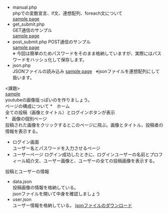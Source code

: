 * manual.php  
phpでの変数宣言、if文、連想配列、foreach文について  
[sample page](http://natsume.php.xdomain.jp/sample/20170522/manual.php)
* get_submit.php  
GET通信のサンプル  
[sample page](http://natsume.php.xdomain.jp/sample/20170522/get_submit.php)  
* post_submit.php
POST通信のサンプル  
[sample page](http://natsume.php.xdomain.jp/sample/20170522/post_submit.php)  
※ 今回は簡単のためパスワードをそのまま格納していますが、実際にはパスワードをハッシュ化して保存します。
* json.php  
JSONファイルの読み込み
[sample page](http://natsume.php.xdomain.jp/sample/20170522/json.php)  
※jsonファイルを連想配列にして扱います。
  
<課題>  
[sample](http://natsume.php.xdomain.jp/sample/20170522/kadai/)  
youtubeの画像版っぽいのを作りましょう。  
ページの構成について
*　ホーム  
全ての投稿（画像とタイトル）とログインボタンが表示  
*　画像の個別ページ  
投稿された画像をクリックするとこのページに飛ぶ。画像とタイトル、投稿者の情報を表示する。
* ログイン画面  
ユーザー名とパスワードを入力させるページ  
* ユーザーページ
ログイン成功したときに、ログインユーザーの名前とプロフィール紹介文、ユーザー画像と、ユーザーの全ての投稿画像を表示する。  
  
投稿とユーザーの情報  
* data.json  
投稿画像の情報を格納している。  
jsonファイルを開いて中身を確認しましょう
* user.json  
ユーザー情報を格納している。
[jsonファイルのダウンロード](http://natsume.php.xdomain.jp/sample/20170522/kadai/download.php)
